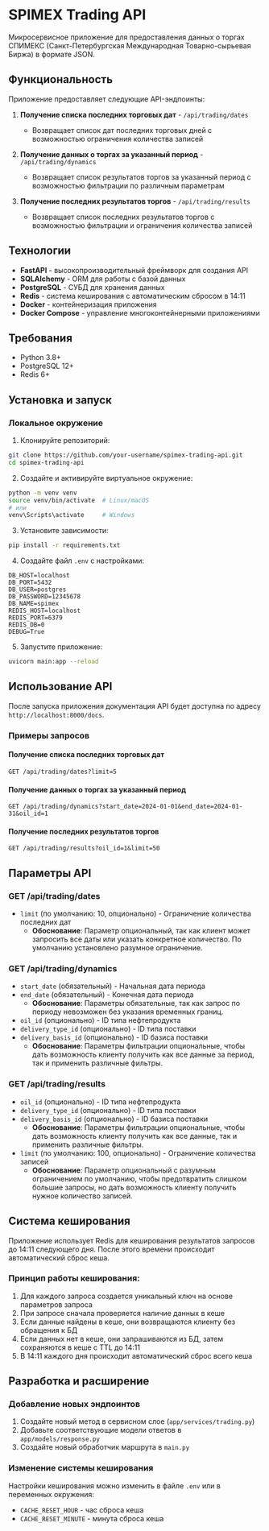 # SPIMEX Trading API

Микросервисное приложение для предоставления данных о торгах СПИМЕКС (Санкт-Петербургская Международная Товарно-сырьевая Биржа) в формате JSON.

## Функциональность

Приложение предоставляет следующие API-эндпоинты:

1. **Получение списка последних торговых дат** - `/api/trading/dates`
   - Возвращает список дат последних торговых дней с возможностью ограничения количества записей

2. **Получение данных о торгах за указанный период** - `/api/trading/dynamics`
   - Возвращает список результатов торгов за указанный период с возможностью фильтрации по различным параметрам

3. **Получение последних результатов торгов** - `/api/trading/results`
   - Возвращает список последних результатов торгов с возможностью фильтрации и ограничения количества записей

## Технологии

- **FastAPI** - высокопроизводительный фреймворк для создания API
- **SQLAlchemy** - ORM для работы с базой данных
- **PostgreSQL** - СУБД для хранения данных
- **Redis** - система кеширования с автоматическим сбросом в 14:11
- **Docker** - контейнеризация приложения
- **Docker Compose** - управление многоконтейнерными приложениями

## Требования

- Python 3.8+
- PostgreSQL 12+
- Redis 6+

## Установка и запуск

### Локальное окружение

1. Клонируйте репозиторий:
```bash
git clone https://github.com/your-username/spimex-trading-api.git
cd spimex-trading-api
```

2. Создайте и активируйте виртуальное окружение:
```bash
python -m venv venv
source venv/bin/activate  # Linux/macOS
# или
venv\Scripts\activate     # Windows
```

3. Установите зависимости:
```bash
pip install -r requirements.txt
```

4. Создайте файл `.env` с настройками:
```
DB_HOST=localhost
DB_PORT=5432
DB_USER=postgres
DB_PASSWORD=12345678
DB_NAME=spimex
REDIS_HOST=localhost
REDIS_PORT=6379
REDIS_DB=0
DEBUG=True
```

5. Запустите приложение:
```bash
uvicorn main:app --reload
```

## Использование API

После запуска приложения документация API будет доступна по адресу `http://localhost:8000/docs`.

### Примеры запросов

#### Получение списка последних торговых дат
```http
GET /api/trading/dates?limit=5
```

#### Получение данных о торгах за указанный период
```http
GET /api/trading/dynamics?start_date=2024-01-01&end_date=2024-01-31&oil_id=1
```

#### Получение последних результатов торгов
```http
GET /api/trading/results?oil_id=1&limit=50
```

## Параметры API

### GET /api/trading/dates
- `limit` (по умолчанию: 10, опционально) - Ограничение количества последних дат
  - **Обоснование**: Параметр опциональный, так как клиент может запросить все даты или указать конкретное количество. По умолчанию установлено разумное ограничение.

### GET /api/trading/dynamics
- `start_date` (обязательный) - Начальная дата периода
- `end_date` (обязательный) - Конечная дата периода
  - **Обоснование**: Параметры обязательные, так как запрос по периоду невозможен без указания временных границ.
- `oil_id` (опционально) - ID типа нефтепродукта
- `delivery_type_id` (опционально) - ID типа поставки
- `delivery_basis_id` (опционально) - ID базиса поставки
  - **Обоснование**: Параметры фильтрации опциональные, чтобы дать возможность клиенту получить как все данные за период, так и применить различные фильтры.

### GET /api/trading/results
- `oil_id` (опционально) - ID типа нефтепродукта
- `delivery_type_id` (опционально) - ID типа поставки
- `delivery_basis_id` (опционально) - ID базиса поставки
  - **Обоснование**: Параметры фильтрации опциональные, чтобы дать возможность клиенту получить как все данные, так и применить различные фильтры.
- `limit` (по умолчанию: 100, опционально) - Ограничение количества записей
  - **Обоснование**: Параметр опциональный с разумным ограничением по умолчанию, чтобы предотвратить слишком большие запросы, но дать возможность клиенту получить нужное количество записей.

## Система кеширования

Приложение использует Redis для кеширования результатов запросов до 14:11 следующего дня. После этого времени происходит автоматический сброс кеша.

### Принцип работы кеширования:

1. Для каждого запроса создается уникальный ключ на основе параметров запроса
2. При запросе сначала проверяется наличие данных в кеше
3. Если данные найдены в кеше, они возвращаются клиенту без обращения к БД
4. Если данных нет в кеше, они запрашиваются из БД, затем сохраняются в кеше с TTL до 14:11
5. В 14:11 каждого дня происходит автоматический сброс всего кеша




## Разработка и расширение

### Добавление новых эндпоинтов

1. Создайте новый метод в сервисном слое (`app/services/trading.py`)
2. Добавьте соответствующие модели ответов в `app/models/response.py`
3. Создайте новый обработчик маршрута в `main.py`

### Изменение системы кеширования

Настройки кеширования можно изменить в файле `.env` или в переменных окружения:

- `CACHE_RESET_HOUR` - час сброса кеша
- `CACHE_RESET_MINUTE` - минута сброса кеша
